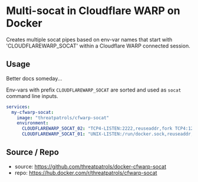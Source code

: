 # Multi-socat in Cloudflare WARP on Docker

Creates multiple socat pipes based on env-var names that start with 'CLOUDFLAREWARP_SOCAT'
within a Cloudflare WARP connected session.

## Usage

Better docs someday...

Env-vars with prefix `CLOUDFLAREWARP_SOCAT` are sorted and used as `socat` command line inputs.

```yaml
services:
  my-cfwarp-socat:
    image: "threatpatrols/cfwarp-socat"
    environment:
      CLOUDFLAREWARP_SOCAT_02: "TCP4-LISTEN:2222,reuseaddr,fork TCP4:127.0.0.1:22"
      CLOUDFLAREWARP_SOCAT_01: "UNIX-LISTEN:/run/docker.sock,reuseaddr,fork TCP4:127.0.0.1:80"
```

## Source / Repo
* source: https://github.com/threatpatrols/docker-cfwarp-socat
* repo: https://hub.docker.com/r/threatpatrols/cfwarp-socat
